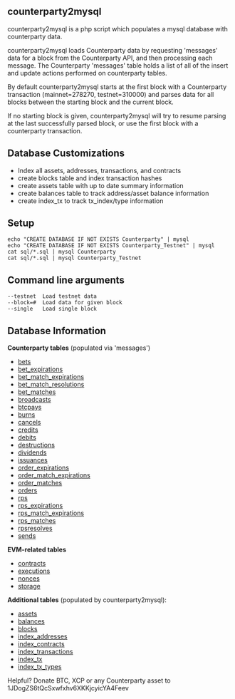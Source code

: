 counterparty2mysql
---
counterparty2mysql is a php script which populates a mysql database with counterparty data.

counterparty2mysql loads Counterparty data by requesting 'messages' data for a block from the Counterparty API, and then processing each message. The Counterparty 'messages' table holds a list of all of the insert and update actions performed on counterparty tables.

By default counterparty2mysql starts at the first block with a Counterparty transaction (mainnet=278270, testnet=310000) and parses data for all blocks between the starting block and the current block.

If no starting block is given, counterparty2mysql will try to resume parsing at the last successfully parsed block, or use the first block with a counterparty transaction.


Database Customizations
---
- Index all assets, addresses, transactions, and contracts
- create blocks table and index transaction hashes
- create assets table with up to date summary information
- create balances table to track address/asset balance information
- create index_tx to track tx_index/type information

Setup
---
```cd counterparty2mysql/
echo "CREATE DATABASE IF NOT EXISTS Counterparty" | mysql
echo "CREATE DATABASE IF NOT EXISTS Counterparty_Testnet" | mysql
cat sql/*.sql | mysql Counterparty
cat sql/*.sql | mysql Counterparty_Testnet
```

Command line arguments 
---
```
--testnet  Load testnet data
--block=#  Load data for given block
--single   Load single block
```

Database Information
---
**Counterparty tables** (populated via 'messages')
- [bets](sql/bets.sql)
- [bet_expirations](sql/bet_expirations.sql)
- [bet_match_expirations](sql/bet_match_expirations.sql)
- [bet_match_resolutions](sql/bet_match_resolutions.sql)
- [bet_matches](sql/bet_matches.sql)
- [broadcasts](sql/broadcasts.sql)
- [btcpays](sql/btcpays.sql)
- [burns](sql/burns.sql)
- [cancels](sql/cancels.sql)
- [credits](sql/credits.sql)
- [debits](sql/debits.sql)
- [destructions](sql/destructions.sql)
- [dividends](sql/dividends.sql)
- [issuances](sql/issuances.sql)
- [order_expirations](sql/order_expirations.sql)
- [order_match_expirations](sql/order_match_expirations.sql)
- [order_matches](sql/order_matches.sql)
- [orders](sql/orders.sql)
- [rps](sql/rps.sql)
- [rps_expirations](sql/rps_expirations.sql)
- [rps_match_expirations](sql/rps_match_expirations.sql)
- [rps_matches](sql/rps_matches.sql)
- [rpsresolves](sql/rpsresolves.sql)
- [sends](sql/sends.sql)

**EVM-related tables**
- [contracts](sql/contracts.sql)
- [executions](sql/executions.sql)
- [nonces](sql/nonces.sql)
- [storage](sql/storage.sql)

**Additional tables** (populated by counterparty2mysql):
- [assets](sql/assets.sql)
- [balances](sql/balances.sql)
- [blocks](sql/blocks.sql)
- [index_addresses](sql/index_addresses.sql)
- [index_contracts](sql/index_contracts.sql)
- [index_transactions](sql/index_transactions.sql)
- [index_tx](sql/index_tx.sql)
- [index_tx_types](sql/index_tx_types.sql)

Helpful? Donate BTC, XCP or any Counterparty asset to 1JDogZS6tQcSxwfxhv6XKKjcyicYA4Feev